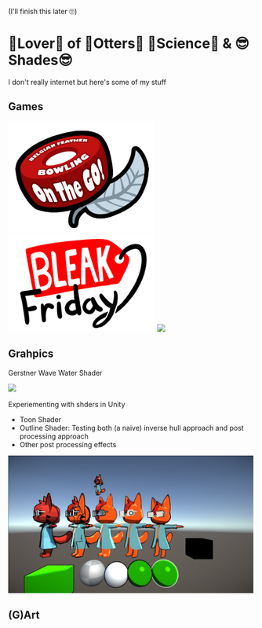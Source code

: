 (I'll finish this later 🙄)

# 💙Lover💙 of 🦦Otters🦦 🧪Science🧪 & 😎Shades😎
I don't really internet but here's some of my stuff

## Games
<p>
<a href="https://vxheme.itch.io/bfb-on-the-go"><img src="BFB_Logo.png" width="300px"></a>
<a href="https://vxheme.itch.io/bleak-friday"><img src="Bleak_Friday_Logo.png" width="300px"></a>
<a href="https://vxheme.itch.io/croaky-climber"><img src="Croaky_Climber_Logo.png" width="300px"></a>
</p>

## Grahpics
Gerstner Wave Water Shader

<a href="https://github.com/Joshua-S-C/gpr200-fa2023-joshua-sinclair-chong"><img src="Preview_Waves.gif" width="500px"></a>

Experiementing with shders in Unity
- Toon Shader
- Outline Shader: Testing both (a naive) inverse hull approach and post processing approach
- Other post processing effects
<img src="Preview_Shaders-Testing.jpg" width="500px">

## (G)Art

<!--- TODO: Use gifs lol
<a href="https://vxheme.itch.io/bfb-on-the-go"><img src="Preview_BFB.gif"></a>
<a href="https://vxheme.itch.io/bleak-friday"><img src="Preview_Bleak-Friday.gif"></a>
<a href="https://vxheme.itch.io/croaky-climber"><img src="Preview_Croaky-Climber.gif"></a>
